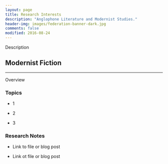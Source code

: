 ```yaml
---
layout: page
title: Research Interests
description: "Anglophone Literature and Modernist Studies."
header-img: images/federation-banner-dark.jpg
comments: false
modified: 2016-08-24
---
```


Description

## Modernist Fiction
--------

Overview

### Topics

* 1

* 2

* 3

### Research Notes

* Link to file or blog post

* Link ot file or blog post

